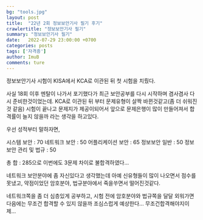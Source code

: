 ```yaml
---
bg: "tools.jpg"
layout: post
title:  "22년 2회 정보보안기사 필기 후기"
crawlertitle: "정보보안기사 필기"
summary: "정보보안기사 필기"
date:   2022-07-29 23:00:00 +0700
categories: posts
tags: ['자격증']
author: ImuB
comments: ture
---
```

정보보안기사 시험이 KISA에서 KCA로 이관된 뒤 첫 시험을 치뤘다.

사실 18회 이후 멘탈이 나가서 포기했다가 최근 보안공부를 다시 시작하며 겸사겸사 다시 준비한것이었는데.
KCA로 이관된 뒤 부터 문제유형이 살짝 바뀐것같고(좀 더 쉬워진것 같음) 시험이 끝나고 문제지가 제공이되어서
앞으로 문제은행이 많이 만들어져서 합격률이 늘지 않을까 라는 생각을 하고있다.

우선 성적부터 말하자면,

시스템 보안           : 70
네트워크 보안         : 50
어플리케이션 보안     : 65
정보보안 일반         : 50
정보보안 관리 및 법규 : 50

총 합 : 285으로 이번에도 3문제 차이로 불합격하였다...

네트워크 보안분야에 좀 자신있다고 생각했는데 아예 신유형들이 많이 나오면서 점수를 못냈고,
약점이었던 암호분야, 법규분야에서 죽을쑤면서 떨어진것같다.

네트워크쪽을 좀 더 심층있게 공부하고, 시험 전에 암호분야와 법규쪽을 달달 외워가면
다음에는 무조건 합격할 수 있지 않을까 조심스럽게 예상한다... 무조건합격해야지이제...
